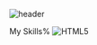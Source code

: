 ![header](https://capsule-render.vercel.app/api?type=cylinder&color=87CEEB&height=200&section=header&text=Songyi's%20Github&fontSize=90&textColor=ffffff&animation=blink)

My Skills%
![HTML5](https://img.shields.io/badge/HTML-239120?style=for-the-badge&logo=html5&logoColor=white)

